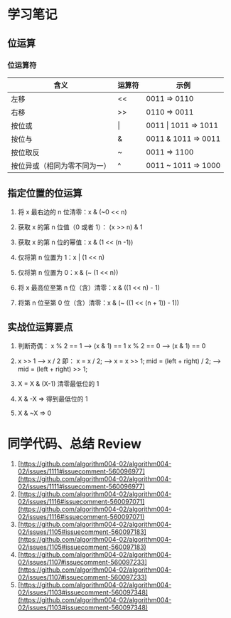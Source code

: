 # 学习笔记

## 位运算

### 位运算符

| 含义                         | 运算符 | 示例                 |
| ---------------------------- | ------ | -------------------- |
| 左移                         | <<     | 0011 => 0110         |
| 右移                         | >>     | 0110 => 0011         |
| 按位或                       | \|     | 0011 \| 1011 => 1011 |
| 按位与                       | &      | 0011 & 1011 => 0011  |
| 按位取反                     | ~      | 0011 => 1100         |
| 按位异或（相同为零不同为一） | ^      | 0011 ~ 1011 => 1000  |

## 指定位置的位运算

1. 将 x 最右边的 n 位清零：x & (~0 << n)

2. 获取 x 的第 n 位值（0 或者 1）： (x >> n) & 1

3. 获取 x 的第 n 位的幂值：x & (1 << (n -1))

4. 仅将第 n 位置为 1：x | (1 << n)

5. 仅将第 n 位置为 0：x & (~ (1 << n))

6. 将 x 最高位至第 n 位（含）清零：x & ((1 << n) - 1)

7. 将第 n 位至第 0 位（含）清零：x & (~ ((1 << (n + 1)) - 1))

## 实战位运算要点

1. 判断奇偶：
   x % 2 == 1 —> (x & 1) == 1
   x % 2 == 0 —> (x & 1) == 0

2. x >> 1 —> x / 2
   即： x = x / 2; —> x = x >> 1;
   mid = (left + right) / 2; —> mid = (left + right) >> 1;

3. X = X & (X-1) 清零最低位的 1

4. X & -X => 得到最低位的 1

5. X & ~X => 0

# 同学代码、总结 Review

1. [https://github.com/algorithm004-02/algorithm004-02/issues/1111#issuecomment-560096977](https://github.com/algorithm004-02/algorithm004-02/issues/1111#issuecomment-560096977)
2. [https://github.com/algorithm004-02/algorithm004-02/issues/1116#issuecomment-560097071](https://github.com/algorithm004-02/algorithm004-02/issues/1116#issuecomment-560097071)
3. [https://github.com/algorithm004-02/algorithm004-02/issues/1105#issuecomment-560097183](https://github.com/algorithm004-02/algorithm004-02/issues/1105#issuecomment-560097183)
4. [https://github.com/algorithm004-02/algorithm004-02/issues/1107#issuecomment-560097233](https://github.com/algorithm004-02/algorithm004-02/issues/1107#issuecomment-560097233)
5. [https://github.com/algorithm004-02/algorithm004-02/issues/1103#issuecomment-560097348](https://github.com/algorithm004-02/algorithm004-02/issues/1103#issuecomment-560097348)
